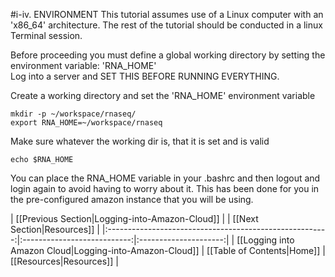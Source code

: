 #i-iv. ENVIRONMENT
This tutorial assumes use of a Linux computer with an 'x86_64' architecture.  The rest of the tutorial should be conducted in a linux Terminal session.

Before proceeding you must define a global working directory by setting the environment variable: 'RNA_HOME'  
Log into a server and SET THIS BEFORE RUNNING EVERYTHING.    

Create a working directory and set the 'RNA_HOME' environment variable

	mkdir -p ~/workspace/rnaseq/
	export RNA_HOME=~/workspace/rnaseq
	
Make sure whatever the working dir is, that it is set and is valid

	echo $RNA_HOME

You can place the RNA_HOME variable in your .bashrc and then logout and login again to avoid having to worry about it. This has been done for you in the pre-configured amazon instance that you will be using.

| [[Previous Section|Logging-into-Amazon-Cloud]]          |                             | [[Next Section|Resources]] |
|:-------------------------------------------------------:|:---------------------------:|:---------------------:|
| [[Logging into Amazon Cloud|Logging-into-Amazon-Cloud]] | [[Table of Contents|Home]]  | [[Resources|Resources]]         |
